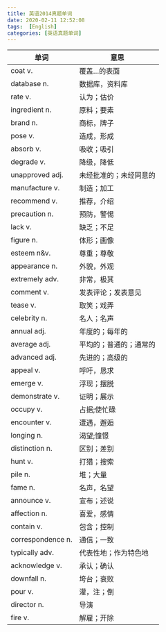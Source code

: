 ```yaml
---
title: 英语2014真题单词
date: 2020-02-11 12:52:08
tags:  [English]
categories: [英语真题单词] 
---
```

|单词|意思|
|-|-|
|coat  v.	|	覆盖…的表面|
|database n.	|	数据库，资料库|
|rate v.	|	认为；估价|
|ingredient n.	|	原料；要素|
|brand n.	|	商标，牌子|
|pose v.	|	造成，形成|
|absorb v.	|	吸收；吸引|
|degrade v.	|	降级，降低|
|unapproved adj.	|	未经批准的；未经同意的|
|manufacture v.	|	制造；加工|
|recommend v.	|	推荐，介绍|
|precaution n.	|	预防，警惕|
|lack v.	|	缺乏；不足|
|figure  n.	|	体形；画像|
|esteem n&v.	|	尊重；尊敬|
|appearance n.	|	外貌，外观|
|extremely adv.	|	非常，极其|
|comment v.	|	发表评论；发表意见|
|tease v.	|	取笑；戏弄|
|celebrity n.	|	名人；名声|
|annual adj.	|	年度的；每年的|
|average adj.	|	平均的；普通的；通常的|
|advanced adj.	|	先进的；高级的|
|appeal v.	|	呼吁，恳求|
|emerge v.	|	浮现；摆脱|
|demonstrate v.	|	证明；展示|
|occupy v.	|	占据;使忙碌|
|encounter v.	|	遭遇，邂逅|
|longing n.	|	渴望;憧憬|
|distinction n.	|	区别；差别|
|hunt v.	|	打猎；搜索|
|pile n.	|	堆；大量|
|fame n.	|	名声，名望|
|announce v.	|	宣布；述说|
|affection n.	|	喜爱，感情|
|contain v.	|	包含；控制|
|correspondence n.	|	通信；一致|
|typically adv.	|	代表性地；作为特色地|
|acknowledge v.	|	承认；确认|
|downfall n.	|	垮台；衰败|
|pour v.	|	灌，注；倒|
|director n.	|	导演|
|fire v.	|	解雇；开除|
